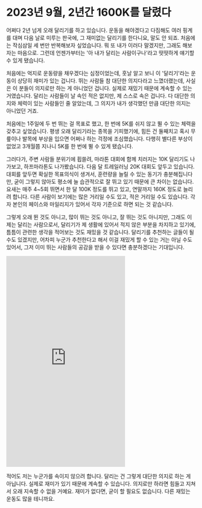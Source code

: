 # 2023년 9월, 2년간 1600K를 달렸다

어쩌다 2년 넘게 오래 달리기를 하고 있습니다. 운동을 해야겠다고 다짐해도 여러 핑계를 대며 다음 날로 미루는 판국에, 그 재미없는 달리기를 한다니요, 말도 안 되죠. 처음에는 작심삼일 세 번만 반복해보자 싶었습니다. 뭐 또 내가 이러다 말겠지만, 그래도 해보자는 마음으로. 그런데 언젠가부터는 '아 내가 달리는 사람이구나'라고 떳떳하게 얘기할 수 있게 됐습니다.

처음에는 억지로 운동량을 채우겠다는 심정이었는데, 훗날 알고 보니 이 '달리기'라는 운동이 상당히 재미가 있는 겁니다. 뛰는 사람들 참 대단한 의지다라고 느꼈더랬는데, 사실은 이 분들이 의지로만 하는 게 아니었던 겁니다. 실제로 재밌기 때문에 계속할 수 있는 거였습니다. 달리는 사람들이 날 속인 적은 없지만, 제 스스로 속은 겁니다. 다 대단한 의지와 체력이 있는 사람들인 줄 알았는데, 그 의지가 내가 생각했던 만큼 대단한 의지는 아니었던 거죠.

처음에는 1주일에 두 번 뛰는 걸 목표로 했고, 한 번에 5K를 쉬지 않고 뛸 수 있는 체력을 갖추고 싶었습니다. 평생 오래 달리기라는 종목을 기피했기에, 힘든 건 둘째치고 혹시 무릎이나 발목에 부상을 입으면 어쩌나 하는 걱정에 조심했습니다. 다행히 별다른 부상이 없었고 3개월쯤 지나니 5K를 한 번에 뛸 수 있게 됐습니다.

그러다가, 주변 사람들 분위기에 휩쓸려, 마라톤 대회에 함께 치러지는 10K 달리기도 나가보고, 하프마라톤도 나가봤습니다. 다음 달 트레일러닝 20K 대회도 앞두고 있습니다. 대회를 앞두면 확실한 목표의식이 생겨서, 훈련량을 늘릴 수 있는 동기가 충분해집니다만, 굳이 그렇지 않아도 평소에 늘 습관적으로 잘 뛰고 있기 때문에 큰 차이는 없습니다. 요새는 매주 4~5회 뛰면서 한 달 100K 정도를 뛰고 있고, 연말까지 160K 정도로 늘리려 합니다. 다른 사람이 보기에는 많은 거리일 수도 있고, 적은 거리일 수도 있습니다. 각자 본인의 페이스와 마일리지가 있어서 각자 기준으로 하면 되는 것 같습니다.

그렇게 오래 뛴 것도 아니고, 많이 뛰는 것도 아니고, 잘 뛰는 것도 아니지만, 그래도 이제는 달리는 사람으로서, 달리기가 제 생활에 있어서 적지 않은 부분을 차지하고 있기에, 틈틈이 관련한 생각을 적어보는 것도 재밌을 것 같습니다. 달리기를 추천하는 글들이 될 수도 있겠지만, 어차피 누군가 추천한다고 해서 이걸 재밌게 할 수 있는 거는 아닐 수도 있어서, 그저 이미 뛰는 사람들의 공감을 받을 수 있다면 충분하겠다는 기대입니다.

<iframe width="315" height="560"
src="https://www.youtube.com/embed/Nhrr3wZSVyU"
title="YouTube video player"
frameborder="0"
allow="accelerometer; autoplay; clipboard-write; encrypted-media; gyroscope; picture-in-picture; web-share"
allowfullscreen></iframe>

적어도 저는 누군가를 속이지 않으려 합니다. 달리는 건 그렇게 대단한 의지로 하는 게 아닙니다. 실제로 재미가 있기 때문에 계속할 수 있습니다. 의지로만 하라면 힘들고 지쳐서 오래 지속할 수 없을 거예요. 재미가 없다면, 굳이 할 필요도 없습니다. 다른 재밌는 운동도 많을 테니까요.
